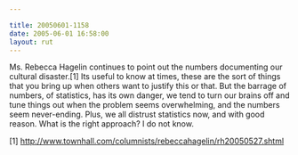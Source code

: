 ```yaml
---

title: 20050601-1158
date: 2005-06-01 16:58:00
layout: rut
---
```


<p>Ms. Rebecca Hagelin continues to point out the numbers documenting
our cultural disaster.[1] Its useful to know at times, these are
the sort of things that you bring up when others want to justify
this or that.  But the barrage of numbers, of statistics, has its
own danger, we tend to turn our brains off and tune things out when
the problem seems overwhelming, and the numbers seem never-ending.
Plus, we all distrust statistics now, and with good reason.  What is
the right approach? I do not know.</p>

[1]
http://www.townhall.com/columnists/rebeccahagelin/rh20050527.shtml

